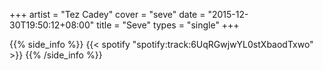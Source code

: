 +++
artist = "Tez Cadey"
cover = "seve"
date = "2015-12-30T19:50:12+08:00"
title = "Seve"
types = "single"
+++

{{% side_info %}}
{{< spotify "spotify:track:6UqRGwjwYL0stXbaodTxwo" >}}
{{% /side_info %}}